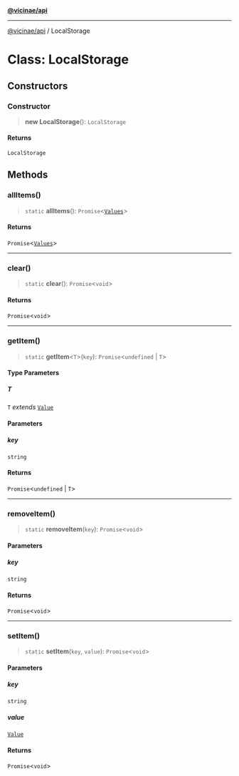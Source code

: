 [**@vicinae/api**](../README.md)

***

[@vicinae/api](../README.md) / LocalStorage

# Class: LocalStorage

## Constructors

### Constructor

> **new LocalStorage**(): `LocalStorage`

#### Returns

`LocalStorage`

## Methods

### allItems()

> `static` **allItems**(): `Promise`\<[`Values`](../@vicinae/namespaces/LocalStorage/type-aliases/Values.md)\>

#### Returns

`Promise`\<[`Values`](../@vicinae/namespaces/LocalStorage/type-aliases/Values.md)\>

***

### clear()

> `static` **clear**(): `Promise`\<`void`\>

#### Returns

`Promise`\<`void`\>

***

### getItem()

> `static` **getItem**\<`T`\>(`key`): `Promise`\<`undefined` \| `T`\>

#### Type Parameters

##### T

`T` *extends* [`Value`](../@vicinae/namespaces/LocalStorage/type-aliases/Value.md)

#### Parameters

##### key

`string`

#### Returns

`Promise`\<`undefined` \| `T`\>

***

### removeItem()

> `static` **removeItem**(`key`): `Promise`\<`void`\>

#### Parameters

##### key

`string`

#### Returns

`Promise`\<`void`\>

***

### setItem()

> `static` **setItem**(`key`, `value`): `Promise`\<`void`\>

#### Parameters

##### key

`string`

##### value

[`Value`](../@vicinae/namespaces/LocalStorage/type-aliases/Value.md)

#### Returns

`Promise`\<`void`\>
